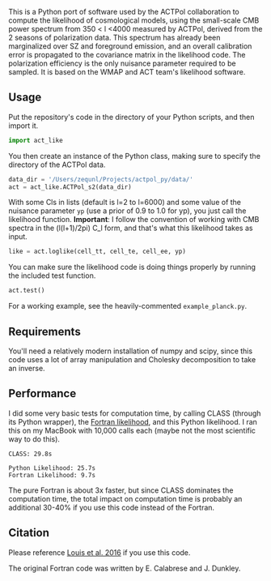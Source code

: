This is a Python port of software used by the ACTPol collaboration to compute the likelihood of cosmological models, using the small-scale CMB power spectrum from 350 < l <4000 measured by ACTPol, derived from the 2 seasons of polarization data. This spectrum has already been marginalized over SZ and foreground emission, and an overall calibration error is propagated to the covariance matrix in the likelihood code. The polarization efficiency is the only nuisance parameter required to be sampled. It is based on the WMAP and ACT team's likelihood software.

## Usage

Put the repository's code in the directory of your Python scripts, and then import it.
```python
import act_like
```

You then create an instance of the Python class, making sure to specify the directory of the ACTPol data.
```python
data_dir = '/Users/zequnl/Projects/actpol_py/data/'
act = act_like.ACTPol_s2(data_dir)
```

With some Cls in lists (default is l=2 to l=6000) and some value of the nuisance parameter `yp` (use a prior of 0.9 to 1.0 for yp), you just call the likelihood function. **Important**: I follow the convention of working with CMB spectra in the (l(l+1)/2pi) C_l form, and that's what this likelihood takes as input.

```python
like = act.loglike(cell_tt, cell_te, cell_ee, yp)
```

You can make sure the likelihood code is doing things properly by running the included test function.
```python
act.test()
```

For a working example, see the heavily-commented `example_planck.py`.

## Requirements

You'll need a relatively modern installation of numpy and scipy, since this code uses a lot of array manipulation and Cholesky decomposition to take an inverse.

## Performance

I did some very basic tests for computation time, by calling CLASS (through its Python wrapper), the [Fortran likelihood](https://lambda.gsfc.nasa.gov/product/act/actpol_cmb_lh_get.cfm), and this Python likelihood. I ran this on my MacBook with 10,000 calls each (maybe not the most scientific way to do this).
```
CLASS: 29.8s

Python Likelihood: 25.7s
Fortran Likelihood: 9.7s
```
The pure Fortran is about 3x faster, but since CLASS dominates the computation time, the total impact on computation time is probably an additional 30-40% if you use this code instead of the Fortran.

## Citation

Please reference [Louis et al. 2016](https://arxiv.org/abs/1610.02360) if you use this code. 

The original Fortran code was written by E. Calabrese and J. Dunkley.
